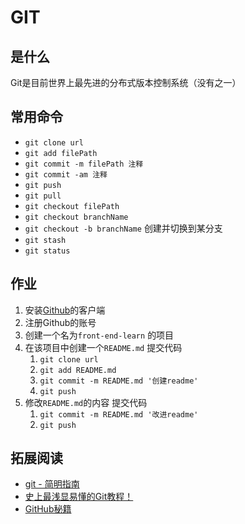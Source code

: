 # GIT
## 是什么
Git是目前世界上最先进的分布式版本控制系统（没有之一）

## 常用命令
* `git clone url`
* `git add filePath`
* `git commit -m filePath 注释`
* `git commit -am 注释`
* `git push`
* `git pull`
* `git checkout filePath`
* `git checkout branchName`
* `git checkout -b branchName` 创建并切换到某分支
* `git stash`
* `git status`

## 作业
1. 安装[Github](https://github.com/)的客户端
1. 注册Github的账号
1. 创建一个名为`front-end-learn` 的项目
1. 在该项目中创建一个`README.md` 提交代码
    1. `git clone url`
    1. `git add README.md`
    1. `git commit -m README.md '创建readme'`
    1. `git push`
1. 修改`README.md`的内容 提交代码
    1. `git commit -m README.md '改进readme'`
    1. `git push`

## 拓展阅读
* [git - 简明指南](http://rogerdudler.github.io/git-guide/index.zh.html)
* [史上最浅显易懂的Git教程！](http://rogerdudler.github.io/git-guide/index.zh.html)
* [GitHub秘籍](https://github.com/tiimgreen/github-cheat-sheet/blob/master/README.zh-cn.md)